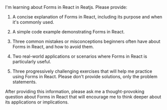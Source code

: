 I'm learning about Forms in React in Reatjs. Please provide:

1. A concise explanation of Forms in React, including its purpose and when it's commonly used.

2. A simple code example demonstrating Forms in React.

3. Three common mistakes or misconceptions beginners often have about Forms in React, and how to avoid them.

4. Two real-world applications or scenarios where Forms in React is particularly useful.

5. Three progressively challenging exercises that will help me practice using Forms in React. Please don't provide solutions, only the problem statements.

After providing this information, please ask me a thought-provoking question about Forms in React that will encourage me to think deeper about its applications or implications.